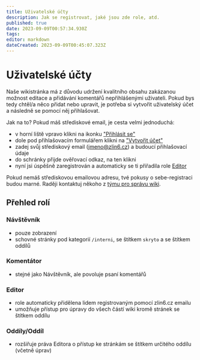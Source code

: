 ```yaml
---
title: Uživatelské účty
description: Jak se registrovat, jaké jsou zde role, atd.
published: true
date: 2023-09-09T00:57:34.930Z
tags: 
editor: markdown
dateCreated: 2023-09-09T00:45:07.323Z
---
```


# Uživatelské účty
Naše wikistránka má z důvodu udržení kvalitního obsahu zakázanou možnost editace a přidávání komentářů nepřihlášenými uživateli. Pokud bys tedy chtěl/a něco přidat nebo upravit, je potřeba si vytvořit uživatelský účet a následně se pomocí něj přihlašovat.

Jak na to? Pokud máš střediskové email, je cesta velmi jednoduchá:
- v horní liště vpravo klikni na ikonku ["Přihlásit se"](https://skautwiki.pernicka.cz/login)
- dole pod přihlašovacím formulářem klikni na ["Vytvořit účet"](https://skautwiki.pernicka.cz/register)
- zadej svůj střediskový email (jmeno@zlin6.cz) a budoucí přihlašovací údaje
- do schránky přijde ověřovací odkaz, na ten klikni
- nyní jsi úspěšně zaregistrován a automaticky se ti přiřadila role [Editor](#editor)

Pokud nemáš střediskovou emailovou adresu, tvé pokusy o sebe-registraci budou marné. Raději kontaktuj někoho z [týmu pro správu wiki](/owiki/kontakt_spravce).

## Přehled rolí
### Návštěvník
- pouze zobrazení
- schovné stránky pod kategorií `/interni`, se štítkem `skryto` a se štítkem oddílů
### Komentátor
- stejné jako Návštěvník, ale povoluje psaní komentářů
### Editor
- role automaticky přidělena lidem registrovaným pomocí zlin6.cz emailu
- umožňuje přístup pro úpravy do všech částí wiki kromě stránek se štítkem oddílu
### Oddíly/Oddíl
- rozšiřuje práva Editora o přístup ke stránkám se štítkem určitého oddílu (včetně úprav)